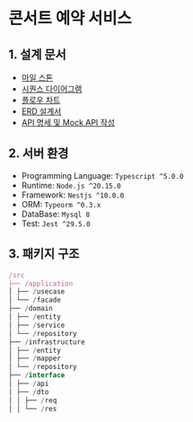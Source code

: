 # 콘서트 예약 서비스

## 1. 설계 문서

- [마일 스톤](https://github.com/users/JuGeonjeong/projects/2)
- [시퀀스 다이어그램](doc/report/시퀀스다이어그램.md)
- [플로우 차트](doc/report/플로우차트.md)
- [ERD 설계서](doc/image/erd.png)
- [API 명세 및 Mock API 작성](doc/image/swagger-screenshot.png)

## 2. 서버 환경

- Programming Language: `Typescript ^5.0.0`
- Runtime: `Node.js ^20.15.0`
- Framework: `Nestjs ^10.0.0`
- ORM: `Typeorm ^0.3.x`
- DataBase: `Mysql 8`
- Test: `Jest ^29.5.0`

## 3. 패키지 구조

```javascript
/src
├── /application
│ ├── /usecase
│ └── /facade
├── /domain
│ ├── /entity
│ ├── /service
│ └── /repository
├── /infrastructure
│ ├── /entity
│ ├── /mapper
│ └── /repository
├── /interface
│ ├── /api
│ ├── /dto
│ │ ├── /req
│ │ └── /res
```
